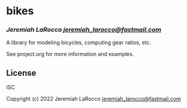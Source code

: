# bikes
### _Jeremiah LaRocco <jeremiah_larocco@fastmail.com>_

A library for modeling bicycles, computing gear ratios, etc.

See project.org for more information and examples.

## License

ISC

Copyright (c) 2022 Jeremiah LaRocco <jeremiah_larocco@fastmail.com>
